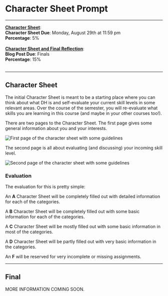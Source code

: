 # Character Sheet Prompt

_____


**[Character Sheet](#character-sheet)**:
<br /> **Character Sheet Due**: Monday, August 29th at 11:59 pm 
<br /> **Percentage**: 5%
<br /> <br/>
**[Character Sheet and Final Reflection](#final)**: 
<br /> **Blog Post Due**: Finals
<br /> **Percentage**: 15%
<br /> <br/>

_____

## Character Sheet

The initial Character Sheet is meant to be a starting place where you can think about what DH is and self-evaluate your current skill levels in some relevant areas. Over the course of the semester, you will re-evaluate what skills you are learning in this course (and maybe in your other courses too!). 

There are two pages to the Character Sheet. The first page gives some general information about you and your interests.

![First page of the character sheet with some guidelines](https://deanna-stover.github.io/coursesCNU/images/ChSheet1Notes.jpg)

The second page is all about evaluating (and discussing) your incoming skill level.

![Second page of the character sheet with some guidelines](https://deanna-stover.github.io/coursesCNU/images/ChSheet2Notes.jpg)

### Evaluation

The evaluation for this is pretty simple:

An **A** Character Sheet will be completely filled out with detailed information for each of the categories.

A **B** Character Sheet will be completely filled out with some basic information for each of the categories.

A **C** Character Sheet will be mostly filled out with some basic information in most of the categories.

A **D** Character Sheet will be partly filled out with very basic information in the categories.

An **F** will be reserved for very incomplete or missing assignments.

_____

## Final

MORE INFORMATION COMING SOON.

